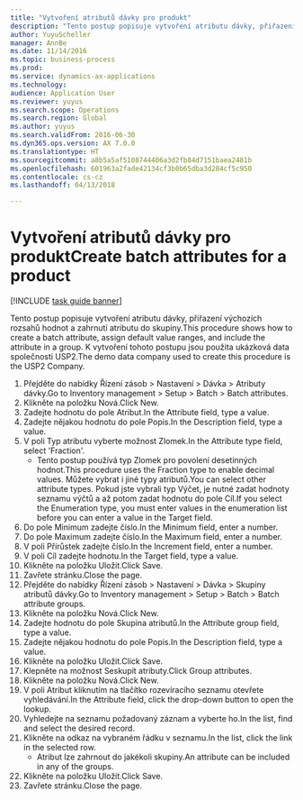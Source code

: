 ```yaml
--- 
title: "Vytvoření atributů dávky pro produkt"
description: "Tento postup popisuje vytvoření atributu dávky, přiřazení výchozích rozsahů hodnot a zahrnutí atributu do skupiny."
author: YuyuScheller
manager: AnnBe
ms.date: 11/14/2016
ms.topic: business-process
ms.prod: 
ms.service: dynamics-ax-applications
ms.technology: 
audience: Application User
ms.reviewer: yuyus
ms.search.scope: Operations
ms.search.region: Global
ms.author: yuyus
ms.search.validFrom: 2016-06-30
ms.dyn365.ops.version: AX 7.0.0
ms.translationtype: HT
ms.sourcegitcommit: a8b5a5af5108744406a3d2fb84d7151baea2481b
ms.openlocfilehash: 601963a2fade42134cf3b0b65dba3d284cf5c950
ms.contentlocale: cs-cz
ms.lasthandoff: 04/13/2018

---
```

# <a name="create-batch-attributes-for-a-product"></a><span data-ttu-id="d85cc-103">Vytvoření atributů dávky pro produkt</span><span class="sxs-lookup"><span data-stu-id="d85cc-103">Create batch attributes for a product</span></span>

[!INCLUDE [task guide banner](../../includes/task-guide-banner.md)]

<span data-ttu-id="d85cc-104">Tento postup popisuje vytvoření atributu dávky, přiřazení výchozích rozsahů hodnot a zahrnutí atributu do skupiny.</span><span class="sxs-lookup"><span data-stu-id="d85cc-104">This procedure shows how to create a batch attribute, assign default value ranges, and include the attribute in a group.</span></span> <span data-ttu-id="d85cc-105">K vytvoření tohoto postupu jsou použita ukázková data společnosti USP2.</span><span class="sxs-lookup"><span data-stu-id="d85cc-105">The demo data company used to create this procedure is the USP2 Company.</span></span>

1. <span data-ttu-id="d85cc-106">Přejděte do nabídky Řízení zásob > Nastavení > Dávka > Atributy dávky.</span><span class="sxs-lookup"><span data-stu-id="d85cc-106">Go to Inventory management > Setup > Batch > Batch attributes.</span></span>
2. <span data-ttu-id="d85cc-107">Klikněte na položku Nová.</span><span class="sxs-lookup"><span data-stu-id="d85cc-107">Click New.</span></span>
3. <span data-ttu-id="d85cc-108">Zadejte hodnotu do pole Atribut.</span><span class="sxs-lookup"><span data-stu-id="d85cc-108">In the Attribute field, type a value.</span></span>
4. <span data-ttu-id="d85cc-109">Zadejte nějakou hodnotu do pole Popis.</span><span class="sxs-lookup"><span data-stu-id="d85cc-109">In the Description field, type a value.</span></span>
5. <span data-ttu-id="d85cc-110">V poli Typ atributu vyberte možnost Zlomek.</span><span class="sxs-lookup"><span data-stu-id="d85cc-110">In the Attribute type field, select 'Fraction'.</span></span>
    * <span data-ttu-id="d85cc-111">Tento postup používá typ Zlomek pro povolení desetinných hodnot.</span><span class="sxs-lookup"><span data-stu-id="d85cc-111">This procedure uses the Fraction type to enable decimal values.</span></span> <span data-ttu-id="d85cc-112">Můžete vybrat i jiné typy atributů.</span><span class="sxs-lookup"><span data-stu-id="d85cc-112">You can select other attribute types.</span></span> <span data-ttu-id="d85cc-113">Pokud jste vybrali typ Výčet, je nutné zadat hodnoty seznamu výčtů a až potom zadat hodnotu do pole Cíl.</span><span class="sxs-lookup"><span data-stu-id="d85cc-113">If you select the Enumeration type, you must enter values in the enumeration list before you can enter a value in the Target field.</span></span>  
6. <span data-ttu-id="d85cc-114">Do pole Minimum zadejte číslo.</span><span class="sxs-lookup"><span data-stu-id="d85cc-114">In the Minimum field, enter a number.</span></span>
7. <span data-ttu-id="d85cc-115">Do pole Maximum zadejte číslo.</span><span class="sxs-lookup"><span data-stu-id="d85cc-115">In the Maximum field, enter a number.</span></span>
8. <span data-ttu-id="d85cc-116">V poli Přírůstek zadejte číslo.</span><span class="sxs-lookup"><span data-stu-id="d85cc-116">In the Increment field, enter a number.</span></span>
9. <span data-ttu-id="d85cc-117">V poli Cíl zadejte hodnotu.</span><span class="sxs-lookup"><span data-stu-id="d85cc-117">In the Target field, type a value.</span></span>
10. <span data-ttu-id="d85cc-118">Klikněte na položku Uložit.</span><span class="sxs-lookup"><span data-stu-id="d85cc-118">Click Save.</span></span>
11. <span data-ttu-id="d85cc-119">Zavřete stránku.</span><span class="sxs-lookup"><span data-stu-id="d85cc-119">Close the page.</span></span>
12. <span data-ttu-id="d85cc-120">Přejděte do nabídky Řízení zásob > Nastavení > Dávka > Skupiny atributů dávky.</span><span class="sxs-lookup"><span data-stu-id="d85cc-120">Go to Inventory management > Setup > Batch > Batch attribute groups.</span></span>
13. <span data-ttu-id="d85cc-121">Klikněte na položku Nová.</span><span class="sxs-lookup"><span data-stu-id="d85cc-121">Click New.</span></span>
14. <span data-ttu-id="d85cc-122">Zadejte hodnotu do pole Skupina atributů.</span><span class="sxs-lookup"><span data-stu-id="d85cc-122">In the Attribute group field, type a value.</span></span>
15. <span data-ttu-id="d85cc-123">Zadejte nějakou hodnotu do pole Popis.</span><span class="sxs-lookup"><span data-stu-id="d85cc-123">In the Description field, type a value.</span></span>
16. <span data-ttu-id="d85cc-124">Klikněte na položku Uložit.</span><span class="sxs-lookup"><span data-stu-id="d85cc-124">Click Save.</span></span>
17. <span data-ttu-id="d85cc-125">Klepněte na možnost Seskupit atributy.</span><span class="sxs-lookup"><span data-stu-id="d85cc-125">Click Group attributes.</span></span>
18. <span data-ttu-id="d85cc-126">Klikněte na položku Nová.</span><span class="sxs-lookup"><span data-stu-id="d85cc-126">Click New.</span></span>
19. <span data-ttu-id="d85cc-127">V poli Atribut kliknutím na tlačítko rozevíracího seznamu otevřete vyhledávání.</span><span class="sxs-lookup"><span data-stu-id="d85cc-127">In the Attribute field, click the drop-down button to open the lookup.</span></span>
20. <span data-ttu-id="d85cc-128">Vyhledejte na seznamu požadovaný záznam a vyberte ho.</span><span class="sxs-lookup"><span data-stu-id="d85cc-128">In the list, find and select the desired record.</span></span>
21. <span data-ttu-id="d85cc-129">Klikněte na odkaz na vybraném řádku v seznamu.</span><span class="sxs-lookup"><span data-stu-id="d85cc-129">In the list, click the link in the selected row.</span></span>
    * <span data-ttu-id="d85cc-130">Atribut lze zahrnout do jakékoli skupiny.</span><span class="sxs-lookup"><span data-stu-id="d85cc-130">An attribute can be included in any of the groups.</span></span>  
22. <span data-ttu-id="d85cc-131">Klikněte na položku Uložit.</span><span class="sxs-lookup"><span data-stu-id="d85cc-131">Click Save.</span></span>
23. <span data-ttu-id="d85cc-132">Zavřete stránku.</span><span class="sxs-lookup"><span data-stu-id="d85cc-132">Close the page.</span></span>


